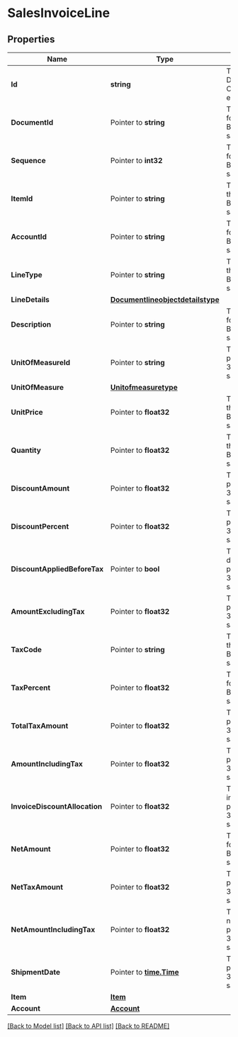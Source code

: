# SalesInvoiceLine

## Properties

Name | Type | Description | Notes
------------ | ------------- | ------------- | -------------
**Id** | **string** | The id property for the Dynamics 365 Business Central salesInvoiceLine entity | [optional] 
**DocumentId** | Pointer to **string** | The documentId property for the Dynamics 365 Business Central salesInvoiceLine entity | [optional] 
**Sequence** | Pointer to **int32** | The sequence property for the Dynamics 365 Business Central salesInvoiceLine entity | [optional] 
**ItemId** | Pointer to **string** | The itemId property for the Dynamics 365 Business Central salesInvoiceLine entity | [optional] 
**AccountId** | Pointer to **string** | The accountId property for the Dynamics 365 Business Central salesInvoiceLine entity | [optional] 
**LineType** | Pointer to **string** | The lineType property for the Dynamics 365 Business Central salesInvoiceLine entity | [optional] 
**LineDetails** | [**Documentlineobjectdetailstype**](documentlineobjectdetailstype.md) |  | [optional] 
**Description** | Pointer to **string** | The description property for the Dynamics 365 Business Central salesInvoiceLine entity | [optional] 
**UnitOfMeasureId** | Pointer to **string** | The unitOfMeasureId property for the Dynamics 365 Business Central salesInvoiceLine entity | [optional] 
**UnitOfMeasure** | [**Unitofmeasuretype**](unitofmeasuretype.md) |  | [optional] 
**UnitPrice** | Pointer to **float32** | The unitPrice property for the Dynamics 365 Business Central salesInvoiceLine entity | [optional] 
**Quantity** | Pointer to **float32** | The quantity property for the Dynamics 365 Business Central salesInvoiceLine entity | [optional] 
**DiscountAmount** | Pointer to **float32** | The discountAmount property for the Dynamics 365 Business Central salesInvoiceLine entity | [optional] 
**DiscountPercent** | Pointer to **float32** | The discountPercent property for the Dynamics 365 Business Central salesInvoiceLine entity | [optional] 
**DiscountAppliedBeforeTax** | Pointer to **bool** | The discountAppliedBeforeTax property for the Dynamics 365 Business Central salesInvoiceLine entity | [optional] 
**AmountExcludingTax** | Pointer to **float32** | The amountExcludingTax property for the Dynamics 365 Business Central salesInvoiceLine entity | [optional] 
**TaxCode** | Pointer to **string** | The taxCode property for the Dynamics 365 Business Central salesInvoiceLine entity | [optional] 
**TaxPercent** | Pointer to **float32** | The taxPercent property for the Dynamics 365 Business Central salesInvoiceLine entity | [optional] 
**TotalTaxAmount** | Pointer to **float32** | The totalTaxAmount property for the Dynamics 365 Business Central salesInvoiceLine entity | [optional] 
**AmountIncludingTax** | Pointer to **float32** | The amountIncludingTax property for the Dynamics 365 Business Central salesInvoiceLine entity | [optional] 
**InvoiceDiscountAllocation** | Pointer to **float32** | The invoiceDiscountAllocation property for the Dynamics 365 Business Central salesInvoiceLine entity | [optional] 
**NetAmount** | Pointer to **float32** | The netAmount property for the Dynamics 365 Business Central salesInvoiceLine entity | [optional] 
**NetTaxAmount** | Pointer to **float32** | The netTaxAmount property for the Dynamics 365 Business Central salesInvoiceLine entity | [optional] 
**NetAmountIncludingTax** | Pointer to **float32** | The netAmountIncludingTax property for the Dynamics 365 Business Central salesInvoiceLine entity | [optional] 
**ShipmentDate** | Pointer to [**time.Time**](time.Time.md) | The shipmentDate property for the Dynamics 365 Business Central salesInvoiceLine entity | [optional] 
**Item** | [**Item**](item.md) |  | [optional] 
**Account** | [**Account**](account.md) |  | [optional] 

[[Back to Model list]](../README.md#documentation-for-models) [[Back to API list]](../README.md#documentation-for-api-endpoints) [[Back to README]](../README.md)


